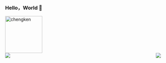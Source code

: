 ### Hello，World 👋
<a href="https://www.credly.com/badges/71675ab2-4807-450c-81e6-1ecccb71a7b1/public_url">
<img src="https://github.com/chengkenlee/chengkenlee/assets/53367668/ad67ffde-44a6-4802-b2b7-6981c6e34dd6" alt="chengken" width="120" height="120"></a>
<div>
	<img align="left" src="https://github-readme-stats.vercel.app/api/top-langs/?username=chengkenlee&amp;layout=compact" /> 
	<img align="right" src="https://github-readme-stats.vercel.app/api?username=chengkenlee&show_icons=true&icon_color=CE1D2D&text_color=718096&bg_color=ffffff&hide_title=true" /> 
</div>
